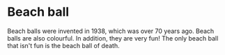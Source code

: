 # Beach ball

Beach balls were invented in 1938, which was over 70 years ago. Beach balls are
also colourful. In addition, they are very fun! The only beach ball that isn't
fun is the beach ball of death.
